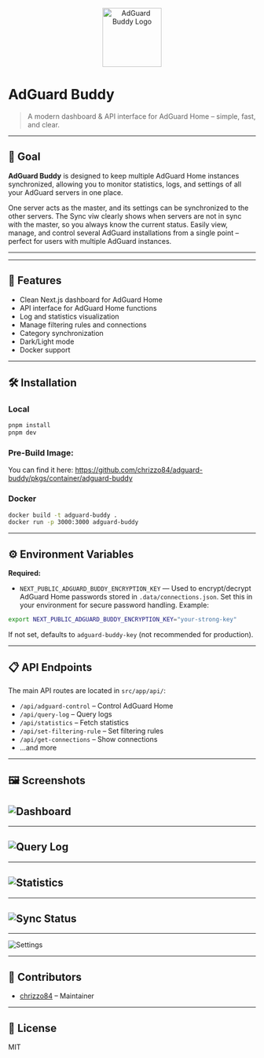 
<p align="center">
	<img src="src/app/icon.svg" alt="AdGuard Buddy Logo" width="120" />
</p>

# AdGuard Buddy


> A modern dashboard & API interface for AdGuard Home – simple, fast, and clear.

---

## 🎯 Goal

**AdGuard Buddy** is designed to keep multiple AdGuard Home instances synchronized, allowing you to monitor statistics, logs, and settings of all your AdGuard servers in one place. 

One server acts as the master, and its settings can be synchronized to the other servers. The Sync viw clearly shows when servers are not in sync with the master, so you always know the current status. Easily view, manage, and control several AdGuard installations from a single point – perfect for users with multiple AdGuard instances.

---

---

## 🚀 Features

- Clean Next.js dashboard for AdGuard Home
- API interface for AdGuard Home functions
- Log and statistics visualization
- Manage filtering rules and connections
- Category synchronization
- Dark/Light mode
- Docker support

---

## 🛠️ Installation

### Local

```bash
pnpm install
pnpm dev
```

### Pre-Build Image:

You can find it here:
https://github.com/chrizzo84/adguard-buddy/pkgs/container/adguard-buddy

### Docker

```bash
docker build -t adguard-buddy .
docker run -p 3000:3000 adguard-buddy
```

---
## ⚙️ Environment Variables

**Required:**

- `NEXT_PUBLIC_ADGUARD_BUDDY_ENCRYPTION_KEY` — Used to encrypt/decrypt AdGuard Home passwords stored in `.data/connections.json`. Set this in your environment for secure password handling. Example:

```bash
export NEXT_PUBLIC_ADGUARD_BUDDY_ENCRYPTION_KEY="your-strong-key"
```

If not set, defaults to `adguard-buddy-key` (not recommended for production).

---

## 📋 API Endpoints

The main API routes are located in `src/app/api/`:

- `/api/adguard-control` – Control AdGuard Home
- `/api/query-log` – Query logs
- `/api/statistics` – Fetch statistics
- `/api/set-filtering-rule` – Set filtering rules
- `/api/get-connections` – Show connections
- ...and more

---

## 🖼️ Screenshots

![Dashboard](pics/dashboard.png)
---
---
![Query Log](pics/querylog.png)
---
---
![Statistics](pics/stats.png)
---
---
![Sync Status](pics/sync.png)
---
---
![Settings](pics/settings.png)

---

## 🤝 Contributors

- [chrizzo84](https://github.com/chrizzo84) – Maintainer

---

## 📄 License

MIT
